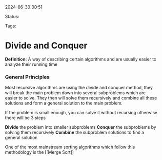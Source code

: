 2024-06-30 00:51

Status: 

Tags: 

# Divide and Conquer

**Definition:** A way of describing certain algorithms and are usually easier to analyze their running time

### General Principles
Most recursive algorithms are using the divide and conquer method, they will break the main problem down into several subproblems which are easier to solve. They then will solve them recursively and combine all these solutions and form a general solution to the main problem.

If the problem is small enough, you can solve it without recursing otherwise there will be 3 steps 

**Divide** the problem into smaller subproblems 
**Conquer** the subproblems by solving them recursively 
**Combine** the subproblem solutions to find a general solution 

One of the most mainstream sorting algorithms which follow this methodology is the [[Merge Sort]]